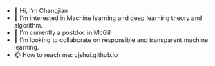- 👋 Hi, I’m Changjian
- 👀 I’m interested in Machine learning and deep learning theory and algorithm.
- 🌱 I’m currently a postdoc in McGill
- 💞️ I’m looking to collaborate on responsible and transparent machine learning.
- 📫 How to reach me: cjshui.github.io

<!---
cjshui/cjshui is a ✨ special ✨ repository because its `README.md` (this file) appears on your GitHub profile.
You can click the Preview link to take a look at your changes.
--->
